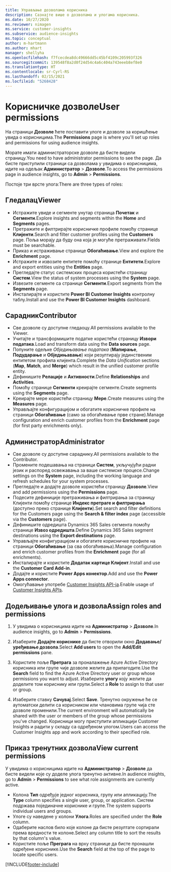 ```yaml
---
title: Управљање дозволама корисника
description: Сазнајте више о дозволама и улогама корисника.
ms.date: 10/27/2020
ms.reviewer: nimagen
ms.service: customer-insights
ms.subservice: audience-insights
ms.topic: conceptual
author: m-hartmann
ms.author: mhart
manager: shellyha
ms.openlocfilehash: f7fcecdea8dc49666dd5c45bf4109c205993f326
ms.sourcegitcommit: 139548f8a2d0f24d54c4a6c404a743eeeb8ef8e0
ms.translationtype: HT
ms.contentlocale: sr-Cyrl-RS
ms.lasthandoff: 02/15/2021
ms.locfileid: "5268428"
---
```

# <a name="user-permissions"></a><span data-ttu-id="10033-103">Корисничке дозволе</span><span class="sxs-lookup"><span data-stu-id="10033-103">User permissions</span></span>

<span data-ttu-id="10033-104">На страници **Дозволе** ћете поставити улоге и дозволе за коришћење увида о корисницима.</span><span class="sxs-lookup"><span data-stu-id="10033-104">The **Permissions** page is where you'll set up roles and permissions for using audience insights.</span></span>

<span data-ttu-id="10033-105">Морате имати администраторске дозволе да бисте видели страницу.</span><span class="sxs-lookup"><span data-stu-id="10033-105">You need to have administrator permissions to see the page.</span></span> <span data-ttu-id="10033-106">Да бисте приступили страници са дозволама у увидима о корисницима, идите на одељак **Администратор** > **Дозволе**.</span><span class="sxs-lookup"><span data-stu-id="10033-106">To access the permissions page in audience insights, go to **Admin** > **Permissions**.</span></span>

<span data-ttu-id="10033-107">Постоје три врсте улога:</span><span class="sxs-lookup"><span data-stu-id="10033-107">There are three types of roles:</span></span>

## <a name="viewer"></a><span data-ttu-id="10033-108">Гледалац</span><span class="sxs-lookup"><span data-stu-id="10033-108">Viewer</span></span>

- <span data-ttu-id="10033-109">Истражите увиде и сегменте унутар страница **Почетак** и **Сегменти**.</span><span class="sxs-lookup"><span data-stu-id="10033-109">Explore insights and segments within the **Home** and **Segments** pages.</span></span>
- <span data-ttu-id="10033-110">Претражите и филтрирајте корисничке профиле помоћу странице **Клијенти**.</span><span class="sxs-lookup"><span data-stu-id="10033-110">Search and filter customer profiles using the **Customers** page.</span></span> <span data-ttu-id="10033-111">Поља морају да буду она која је могуће претраживати.</span><span class="sxs-lookup"><span data-stu-id="10033-111">Fields must be searchable.</span></span>
- <span data-ttu-id="10033-112">Приказ и истраживање странице **Обогаћивање**.</span><span class="sxs-lookup"><span data-stu-id="10033-112">View and explore the **Enrichment** page.</span></span>
- <span data-ttu-id="10033-113">Истражите и извозите ентитете помоћу странице **Ентитети**.</span><span class="sxs-lookup"><span data-stu-id="10033-113">Explore and export entities using the **Entities** page.</span></span>
- <span data-ttu-id="10033-114">Прегледајте статус системских процеса користећи страницу **Систем**.</span><span class="sxs-lookup"><span data-stu-id="10033-114">View the status of system processes  using the **System** page.</span></span>
- <span data-ttu-id="10033-115">Извезите сегменте са странице **Сегменти**.</span><span class="sxs-lookup"><span data-stu-id="10033-115">Export segments from the **Segments** page.</span></span>
- <span data-ttu-id="10033-116">Инсталирајте и користите **Power BI Customer Insights** контролну таблу.</span><span class="sxs-lookup"><span data-stu-id="10033-116">Install and use the **Power BI Customer Insights** dashboard.</span></span>

## <a name="contributor"></a><span data-ttu-id="10033-117">Сарадник</span><span class="sxs-lookup"><span data-stu-id="10033-117">Contributor</span></span>

- <span data-ttu-id="10033-118">Све дозволе су доступне гледаоцу.</span><span class="sxs-lookup"><span data-stu-id="10033-118">All permissions available to the Viewer.</span></span>
- <span data-ttu-id="10033-119">Учитајте и трансформишите податке користећи страницу **Извори података**.</span><span class="sxs-lookup"><span data-stu-id="10033-119">Load and transform data using the **Data sources** page.</span></span>
- <span data-ttu-id="10033-120">Попуните одељке *Обједињавање података* (**Мапирање**, **Подударање** и **Обједињавање**) који резултирају јединственим ентитетом профила клијента.</span><span class="sxs-lookup"><span data-stu-id="10033-120">Complete the *Data Unification* sections (**Map**, **Match**, and **Merge**) which result in the unified customer profile entity.</span></span>
- <span data-ttu-id="10033-121">Дефинишите **Релације** и **Активности**.</span><span class="sxs-lookup"><span data-stu-id="10033-121">Define **Relationships** and **Activities**.</span></span>
- <span data-ttu-id="10033-122">Помоћу странице **Сегменти** креирајте сегменте.</span><span class="sxs-lookup"><span data-stu-id="10033-122">Create segments using the **Segments** page.</span></span>
- <span data-ttu-id="10033-123">Креирајте мере користећи страницу **Мере**.</span><span class="sxs-lookup"><span data-stu-id="10033-123">Create measures using the **Measures** page.</span></span>
- <span data-ttu-id="10033-124">Управљајте конфигурацијом и обогатите корисничке профиле на страници **Обогаћивање** (само за обогаћивање прве стране).</span><span class="sxs-lookup"><span data-stu-id="10033-124">Manage configuration and enrich customer profiles from the **Enrichment** page (for first party enrichments only).</span></span>

## <a name="administrator"></a><span data-ttu-id="10033-125">Администратор</span><span class="sxs-lookup"><span data-stu-id="10033-125">Administrator</span></span>

- <span data-ttu-id="10033-126">Све дозволе су доступне сараднику.</span><span class="sxs-lookup"><span data-stu-id="10033-126">All permissions available to the Contributor.</span></span>
- <span data-ttu-id="10033-127">Промените подешавања на страници **Систем**, укључујући радни језик и распоред освежавања за ваше системске процесе.</span><span class="sxs-lookup"><span data-stu-id="10033-127">Change settings on the **System** page, including the working language and refresh schedules for your system processes.</span></span>
- <span data-ttu-id="10033-128">Прегледајте и додајте дозволе користећи страницу **Дозволе**.</span><span class="sxs-lookup"><span data-stu-id="10033-128">View and add permissions using the **Permissions** page.</span></span>
- <span data-ttu-id="10033-129">Подесите дефиниције претраживања и филтрирања за страницу Клијенти помоћу странице **Индекс претраге и филтрирања** (доступно преко странице **Клијенти**).</span><span class="sxs-lookup"><span data-stu-id="10033-129">Set search and filter definitions for the Customers page using the **Search & filter index** page (accessible via the **Customers** page).</span></span>
- <span data-ttu-id="10033-130">Дефинишите одредишта Dynamics 365 Sales сегмента помоћу странице **Извоз одредишта**.</span><span class="sxs-lookup"><span data-stu-id="10033-130">Define Dynamics 365 Sales segment destinations using the **Export destinations** page.</span></span>
- <span data-ttu-id="10033-131">Управљајте конфигурацијом и обогатите корисничке профиле на страници **Обогаћивање** (за сва обогаћивања).</span><span class="sxs-lookup"><span data-stu-id="10033-131">Manage configuration and enrich customer profiles from the **Enrichment** page (for all enrichments).</span></span>
- <span data-ttu-id="10033-132">Инсталирајте и користите **Додатак картице Клијент**.</span><span class="sxs-lookup"><span data-stu-id="10033-132">Install and use the **Customer Card Add-in**.</span></span>
- <span data-ttu-id="10033-133">Додајте и користите **Power Apps конектор**.</span><span class="sxs-lookup"><span data-stu-id="10033-133">Add and use the **Power Apps connector**.</span></span>
- <span data-ttu-id="10033-134">Омогућавање употребе [Customer Insights API-ја](apis.md).</span><span class="sxs-lookup"><span data-stu-id="10033-134">Enable usage of [Customer Insights APIs](apis.md).</span></span>

## <a name="assign-roles-and-permissions"></a><span data-ttu-id="10033-135">Додељивање улога и дозвола</span><span class="sxs-lookup"><span data-stu-id="10033-135">Assign roles and permissions</span></span>

1. <span data-ttu-id="10033-136">У увидима о корисницима идите на **Администратор** > **Дозволе**.</span><span class="sxs-lookup"><span data-stu-id="10033-136">In audience insights, go to **Admin** > **Permissions**.</span></span>

1. <span data-ttu-id="10033-137">Изаберите **Додајте кориснике** да бисте отворили окно **Додавање/уређивање дозвола**.</span><span class="sxs-lookup"><span data-stu-id="10033-137">Select **Add users** to open the **Add/Edit permissions** pane.</span></span>

1. <span data-ttu-id="10033-138">Користите поље **Претрага** за проналажење Azure Active Directory корисника или групе чије дозволе желите да прилагодите.</span><span class="sxs-lookup"><span data-stu-id="10033-138">Use the **Search** field to find the Azure Active Directory user or group whose permissions you want to adjust.</span></span> <span data-ttu-id="10033-139">Изаберите **улогу** коју желите да доделите том кориснику или групи.</span><span class="sxs-lookup"><span data-stu-id="10033-139">Select a **Role** to assign to that user or group.</span></span>

1. <span data-ttu-id="10033-140">Изаберите ставку **Сачувај**.</span><span class="sxs-lookup"><span data-stu-id="10033-140">Select **Save**.</span></span> <span data-ttu-id="10033-141">Тренутно окружење ће се аутоматски делити са корисником или члановима групе чија сте дозволе променили.</span><span class="sxs-lookup"><span data-stu-id="10033-141">The current environment will automatically be shared with the user or members of the group whose permissions you've changed.</span></span> <span data-ttu-id="10033-142">Корисници могу приступити апликацији Customer Insights и радити у складу са одређеном улогом.</span><span class="sxs-lookup"><span data-stu-id="10033-142">Users can access the Customer Insights app and work according to their specified role.</span></span>

## <a name="view-current-permissions"></a><span data-ttu-id="10033-143">Приказ тренутних дозвола</span><span class="sxs-lookup"><span data-stu-id="10033-143">View current permissions</span></span>

<span data-ttu-id="10033-144">У увидима о корисницима идите на **Администратор** > **Дозволе** да бисте видели које су доделе улога тренутно активне.</span><span class="sxs-lookup"><span data-stu-id="10033-144">In audience insights, go to **Admin** > **Permissions** to see what role assignments are currently active.</span></span>

- <span data-ttu-id="10033-145">Колона **Тип** одређује једног корисника, групу или апликацију.</span><span class="sxs-lookup"><span data-stu-id="10033-145">The **Type** column specifies a single user, group, or application.</span></span> <span data-ttu-id="10033-146">Систем подржава појединачне кориснике и групе.</span><span class="sxs-lookup"><span data-stu-id="10033-146">The system supports individual users and groups.</span></span>
- <span data-ttu-id="10033-147">Улоге су наведене у колони **Улога**.</span><span class="sxs-lookup"><span data-stu-id="10033-147">Roles are specified under the **Role** column.</span></span>
- <span data-ttu-id="10033-148">Одаберите наслов било које колоне да бисте резултате сортирали према вредности те колоне.</span><span class="sxs-lookup"><span data-stu-id="10033-148">Select any column title to sort the results by that column's value.</span></span>
- <span data-ttu-id="10033-149">Користите поље **Преграга** на врху странице да бисте пронашли одређене кориснике.</span><span class="sxs-lookup"><span data-stu-id="10033-149">Use the **Search** field at the top of the page to locate specific users.</span></span>


[!INCLUDE[footer-include](../includes/footer-banner.md)]